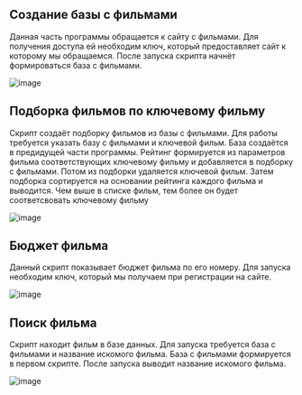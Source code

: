 ## Создание базы с фильмами

 Данная часть программы обращается к сайту с фильмами. Для получения доступа ей необходим ключ, который предоставляет сайт к которому мы обращаемся. После запуска скрипта начнёт формироваться база с фильмами.
 
 ![image](https://github.com/user-attachments/assets/8f9cde07-5546-4eb6-9dee-624f59420685)


## Подборка фильмов по ключевому фильму

 Скрипт создаёт подборку фильмов из базы с фильмами. Для работы требуется указать базу с фильмами и ключевой фильм. База создаётся в предидущей части программы. Рейтинг формируется из параметров фильма соответствующих ключевому фильму и добавляется в подборку с фильмами. Потом из подборки удаляется ключевой фильм. Затем подборка сортируется на основании рейтинга каждого фильма и выводится. Чем выше в списке фильм, тем более он будет соответсвовать ключевому фильму 

 ![image](https://github.com/user-attachments/assets/d743b3f9-6f41-4c10-a03f-c49bbccf3978)


## Бюджет фильма

 Данный скрипт показывает бюджет фильма по его номеру. Для запуска необходим ключ, который мы получаем при регистрации на сайте.

 ![image](https://github.com/user-attachments/assets/49807ea6-53f9-4965-85eb-9f6a3a928b5d)


## Поиск фильма

 Скрипт находит фильм в базе данных. Для запуска требуется база с фильмами и название искомого фильма. База с фильмами формируется в первом скрипте. После запуска выводит название искомого фильма.

 ![image](https://github.com/user-attachments/assets/1345a635-0e89-461b-9a9f-984e304fdd01)
